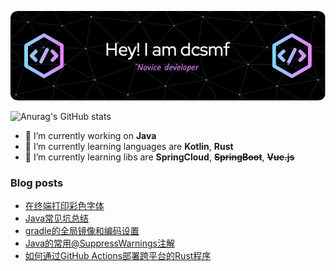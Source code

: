 ![Header](./img/github-header-image.png)

![Anurag's GitHub stats](https://github-readme-stats.vercel.app/api?username=dcsmf&show_icons=true&locale=cn)

- 🔭 I’m currently working on **Java**
- 🌱 I’m currently learning languages are **Kotlin**, **Rust**
- 🌱 I’m currently learning libs are **SpringCloud**, ~~**SpringBoot**~~, ~~**Vue.js**~~

### Blog posts
<!-- BLOG-POST-LIST:START -->
- [在终端打印彩色字体](http://dcsmf.github.io/post/3bd7e928/)
- [Java常见坑总结](http://dcsmf.github.io/post/466d2d9/)
- [gradle的全局镜像和编码设置](http://dcsmf.github.io/post/fb76cefb/)
- [Java的常用@SuppressWarnings注解](http://dcsmf.github.io/post/8809bc/)
- [如何通过GitHub Actions部署跨平台的Rust程序](http://dcsmf.github.io/post/40f7a3b2/)
<!-- BLOG-POST-LIST:END -->

<!--
**dcsmf/dcsmf** is a ✨ _special_ ✨ repository because its `README.md` (this file) appears on your GitHub profile.

Here are some ideas to get you started:

- 🔭 I’m currently working on ...
- 🌱 I’m currently learning ...
- 👯 I’m looking to collaborate on ...
- 🤔 I’m looking for help with ...
- 💬 Ask me about ...
- 📫 How to reach me: ...
- 😄 Pronouns: ...
- ⚡ Fun fact: ...
-->

